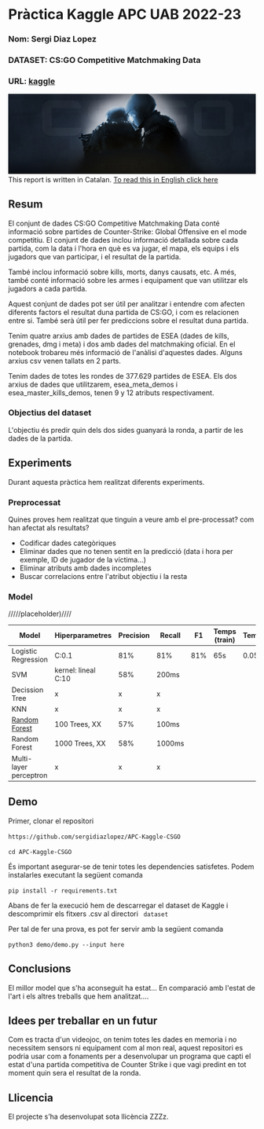 # Pràctica Kaggle APC UAB 2022-23
### Nom: Sergi Diaz Lopez
### DATASET: CS:GO Competitive Matchmaking Data
### URL: [kaggle](https://www.kaggle.com/datasets/skihikingkevin/csgo-matchmaking-damage)

![Counter Strike presentation image](images/library_hero.jpg)
This report is written in Catalan. [To read this in English click here](README_EN.md)
## Resum

El conjunt de dades CS:GO Competitive Matchmaking Data conté informació sobre partides de Counter-Strike: Global Offensive en el mode competitiu. El conjunt de dades inclou informació detallada sobre cada partida, com la data i l'hora en què es va jugar, el mapa, els equips i els jugadors que van participar, i el resultat de la partida.

També inclou informació sobre kills, morts, danys causats, etc. A més, també conté informació sobre les armes i equipament que van utilitzar els jugadors a cada partida.

Aquest conjunt de dades pot ser útil per analitzar i entendre com afecten diferents factors el resultat duna partida de CS:GO, i com es relacionen entre si. També serà útil per fer prediccions sobre el resultat duna partida.

Tenim quatre arxius amb dades de partides de ESEA (dades de kills, grenades, dmg i meta) i dos amb dades del matchmaking oficial. En el notebook trobareu més informació de l'anàlisi d'aquestes dades. Alguns arxius csv venen tallats en 2 parts.

Tenim dades de totes les rondes de 377.629 partides de ESEA. Els dos arxius de dades que utilitzarem, esea_meta_demos i esea_master_kills_demos, tenen 9 y 12 atributs respectivament.
### Objectius del dataset
L'objectiu és predir quin dels dos sides guanyará la ronda, a partir de les dades de la partida.
## Experiments
Durant aquesta pràctica hem realitzat diferents experiments.
### Preprocessat
Quines proves hem realitzat que tinguin a veure amb el pre-processat? com han afectat als resultats?

* Codificar dades categòriques
* Eliminar dades que no tenen sentit en la predicció (data i hora per exemple, ID de jugador de la víctima...)
* Eliminar atributs amb dades incompletes
* Buscar correlacions entre l'atribut objectiu i la resta
### Model
/////placeholder)////

| Model | Hiperparametres | Precision | Recall | F1 | Temps (train) | Temps(pred.)
| -- | -- | -- | -- | -- | -- | -- |
| Logistic Regression | C:0.1 | 81% | 81% | 81% | 65s | 0.0519s
| SVM | kernel: lineal C:10 | 58% | 200ms |
| Decission Tree |x|x|x|
| KNN |x|x|x|
| [Random Forest](link) | 100 Trees, XX | 57% | 100ms |
| Random Forest | 1000 Trees, XX | 58% | 1000ms |
| Multi-layer perceptron |x|x|x|

## Demo
Primer, clonar el repositori

``` https://github.com/sergidiazlopez/APC-Kaggle-CSGO ```

``` cd APC-Kaggle-CSGO ```

És important asegurar-se de tenir totes les dependencies satisfetes. Podem instalarles executant la següent comanda

``` pip install -r requirements.txt ```

Abans de fer la execució hem de descarregar el dataset de Kaggle i descomprimir els fitxers .csv al directori ``` dataset```

Per tal de fer una prova, es pot fer servir amb la següent comanda

``` python3 demo/demo.py --input here ```
## Conclusions
El millor model que s'ha aconseguit ha estat...
En comparació amb l'estat de l'art i els altres treballs que hem analitzat....
## Idees per treballar en un futur
Com es tracta d'un videojoc, on tenim totes les dades en memoria i no necessitem sensors ni equipament com al mon real, aquest repositori es podria usar com a fonaments per a desenvolupar un programa que capti el estat d'una partida competitiva de Counter Strike i que vagi predint en tot moment quin sera el resultat de la ronda.
## Llicencia
El projecte s’ha desenvolupat sota llicència ZZZz.
